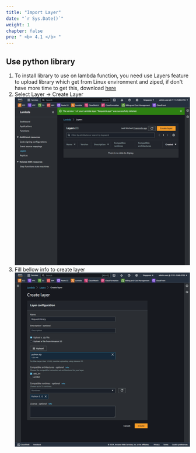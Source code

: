 ```yaml
---
title: "Import Layer"
date: "`r Sys.Date()`"
weight: 1
chapter: false
pre: " <b> 4.1 </b> "
---
```


## Use python library

1. To install library to use on lambda function, you need use Layers feature to upload library which get from Linux environment and ziped, if don't have more time to get this, download [here](/00001-SlackAlertEC2/data/python.zip)
2. Select Layer -> Create Layer
   ![alt text](image.png)
3. Fill bellow info to create layer
   ![alt text](image-1.png)
